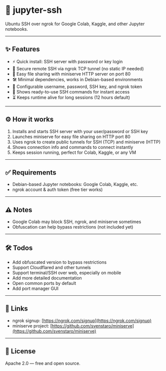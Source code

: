 # 🚀 jupyter-ssh
Ubuntu SSH over ngrok for Google Colab, Kaggle, and other Jupyter notebooks.

---

## ✨ Features

- ⚡ Quick install: SSH server with password or key login  
- 🔐 Secure remote SSH via ngrok TCP tunnel (no static IP needed)  
- 📂 Easy file sharing with miniserve HTTP server on port 80  
- 🛠 Minimal dependencies, works in Debian-based environments  
- 👤 Configurable username, password, SSH key, and ngrok token  
- 📝 Shows ready-to-use SSH commands for instant access  
- ⏳ Keeps runtime alive for long sessions (12 hours default)  

---

## ⚙️ How it works

1. Installs and starts SSH server with your user/password or SSH key  
2. Launches miniserve for easy file sharing on HTTP port 80  
3. Uses ngrok to create public tunnels for SSH (TCP) and miniserve (HTTP)  
4. Shows connection info and commands to connect instantly  
5. Keeps session running, perfect for Colab, Kaggle, or any VM  

---

## ✅ Requirements

- Debian-based Jupyter notebooks: Google Colab, Kaggle, etc.  
- ngrok account & auth token (free tier works)  

---

## ⚠️ Notes

- Google Colab may block SSH, ngrok, and miniserve sometimes  
- Obfuscation can help bypass restrictions (not included yet)

---

## 🛠 Todos

- Add obfuscated version to bypass restrictions  
- Support Cloudflared and other tunnels  
- Support terminal/SSH over web, especially on mobile  
- Add more detailed documentation  
- Open common ports by default
- Add port manager GUI

---

## 🔗 Links

- ngrok signup: [https://ngrok.com/signup](https://ngrok.com/signup)  
- miniserve project: [https://github.com/svenstaro/miniserve](https://github.com/svenstaro/miniserve)  

---

## 📄 License

Apache 2.0 — free and open source.
